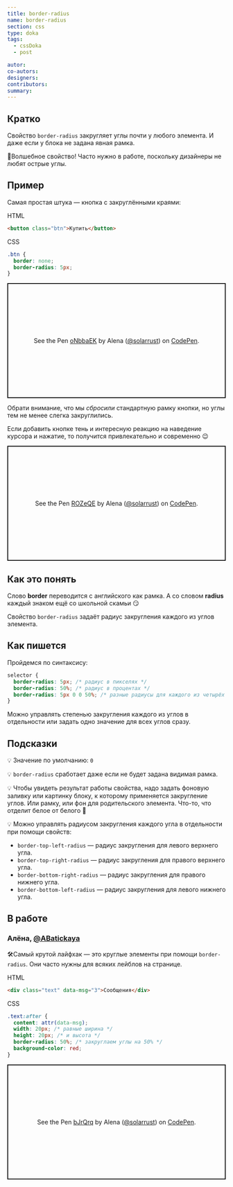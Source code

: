 ```yaml
---
title: border-radius
name: border-radius
section: css
type: doka
tags:
  - cssDoka
  - post

autor:
co-autors:
designers:
contributors:
summary:
---
```


## Кратко

Свойство `border-radius` закругляет углы почти у любого элемента. И даже если у блока не задана явная рамка.

🔮Волшебное свойство! Часто нужно в работе, поскольку дизайнеры не любят острые углы.

## Пример

Самая простая штука — кнопка с закруглёнными краями:

HTML

```html
<button class="btn">Купить</button>
```

CSS

```css
.btn {
  border: none;
  border-radius: 5px;
}
```

<p class="codepen" data-height="265" data-theme-id="light" data-default-tab="css,result" data-user="solarrust" data-slug-hash="oNbbaEK" style="height: 265px; box-sizing: border-box; display: flex; align-items: center; justify-content: center; border: 2px solid; margin: 1em 0; padding: 1em;" data-pen-title="oNbbaEK">
  <span>See the Pen <a href="https://codepen.io/solarrust/pen/oNbbaEK">
  oNbbaEK</a> by Alena (<a href="https://codepen.io/solarrust">@solarrust</a>)
  on <a href="https://codepen.io">CodePen</a>.</span>
</p>

Обрати внимание, что мы _сбросили_ стандартную рамку кнопки, но углы тем не менее слегка закруглились.

Если добавить кнопке тень и интересную реакцию на наведение курсора и нажатие, то получится привлекательно и современно 😉

<p class="codepen" data-height="265" data-theme-id="light" data-default-tab="css,result" data-user="solarrust" data-slug-hash="ROZeQE" style="height: 265px; box-sizing: border-box; display: flex; align-items: center; justify-content: center; border: 2px solid; margin: 1em 0; padding: 1em;" data-pen-title="ROZeQE">
  <span>See the Pen <a href="https://codepen.io/solarrust/pen/ROZeQE">
  ROZeQE</a> by Alena (<a href="https://codepen.io/solarrust">@solarrust</a>)
  on <a href="https://codepen.io">CodePen</a>.</span>
</p>

## Как это понять

Слово **border** переводится с английского как рамка. А со словом **radius** каждый знаком ещё со школьной скамьи 😏

Свойство `border-radius` задаёт радиус закругления каждого из углов элемента.

## Как пишется

Пройдемся по синтаксису:

```css
selector {
  border-radius: 5px; /* радиус в пикселях */
  border-radius: 50%; /* радиус в процентах */
  border-radius: 5px 0 0 50%; /* разные радиусы для каждого из четырёх углов элемента */
}
```

Можно управлять степенью закругления каждого из углов в отдельности или задать одно значение для всех углов сразу.

## Подсказки

💡 Значение по умолчанию: `0`

💡 `border-radius` сработает даже если не будет задана видимая рамка.

💡 Чтобы увидеть результат работы свойства, надо задать фоновую заливку или картинку блоку, к которому применяется закругление углов. Или рамку, или фон для родительского элемента. Что-то, что отделит белое от белого 🤗

💡 Можно управлять радиусом закругления каждого угла в отдельности при помощи свойств:

- `border-top-left-radius` — радиус закругления для левого верхнего угла.
- `border-top-right-radius` — радиус закругления для правого верхнего угла.
- `border-bottom-right-radius` — радиус закругления для правого нижнего угла.
- `border-bottom-left-radius` — радиус закругления для левого нижнего угла.

## В работе

<h3>Алёна, <a href="https://twitter.com/ABatickaya" target="_blank" rel="nofollow noopener noreferrer" class="twitter">@ABatickaya</a></h3>

🛠Самый крутой лайфхак — это круглые элементы при помощи `border-radius`. Они часто нужны для всяких лейблов на странице.

HTML

```html
<div class="text" data-msg="3">Сообщения</div>
```

CSS

```css
.text:after {
  content: attr(data-msg);
  width: 20px; /* равные ширина */
  height: 20px; /* и высота */
  border-radius: 50%; /* закруглаем углы на 50% */
  background-color: red;
}
```

<p class="codepen" data-height="265" data-theme-id="light" data-default-tab="css,result" data-user="solarrust" data-slug-hash="bJrQrq" style="height: 265px; box-sizing: border-box; display: flex; align-items: center; justify-content: center; border: 2px solid; margin: 1em 0; padding: 1em;" data-pen-title="bJrQrq">
  <span>See the Pen <a href="https://codepen.io/solarrust/pen/bJrQrq">
  bJrQrq</a> by Alena (<a href="https://codepen.io/solarrust">@solarrust</a>)
  on <a href="https://codepen.io">CodePen</a>.</span>
</p>
<script async src="https://static.codepen.io/assets/embed/ei.js"></script>
